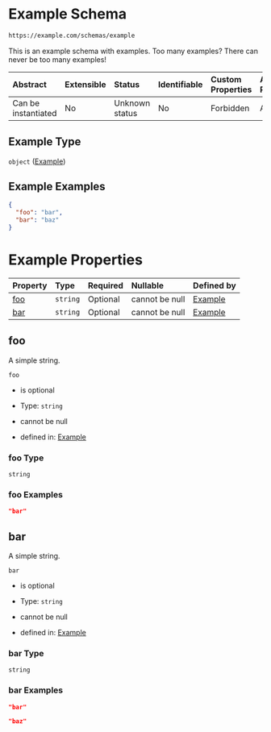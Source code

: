 # Example Schema

```txt
https://example.com/schemas/example
```

This is an example schema with examples. Too many examples? There can never be too many examples!

| Abstract            | Extensible | Status         | Identifiable | Custom Properties | Additional Properties | Access Restrictions | Defined In                                                                             |
| :------------------ | :--------- | :------------- | :----------- | :---------------- | :-------------------- | :------------------ | :------------------------------------------------------------------------------------- |
| Can be instantiated | No         | Unknown status | No           | Forbidden         | Allowed               | none                | [example.schema.json](../generated-schemas/example.schema.json "open original schema") |

## Example Type

`object` ([Example](example.md))

## Example Examples

```json
{
  "foo": "bar",
  "bar": "baz"
}
```

# Example Properties

| Property    | Type     | Required | Nullable       | Defined by                                                                                 |
| :---------- | :------- | :------- | :------------- | :----------------------------------------------------------------------------------------- |
| [foo](#foo) | `string` | Optional | cannot be null | [Example](example-properties-foo.md "https://example.com/schemas/example#/properties/foo") |
| [bar](#bar) | `string` | Optional | cannot be null | [Example](example-properties-bar.md "https://example.com/schemas/example#/properties/bar") |

## foo

A simple string.

`foo`

*   is optional

*   Type: `string`

*   cannot be null

*   defined in: [Example](example-properties-foo.md "https://example.com/schemas/example#/properties/foo")

### foo Type

`string`

### foo Examples

```json
"bar"
```

## bar

A simple string.

`bar`

*   is optional

*   Type: `string`

*   cannot be null

*   defined in: [Example](example-properties-bar.md "https://example.com/schemas/example#/properties/bar")

### bar Type

`string`

### bar Examples

```json
"bar"
```

```json
"baz"
```
